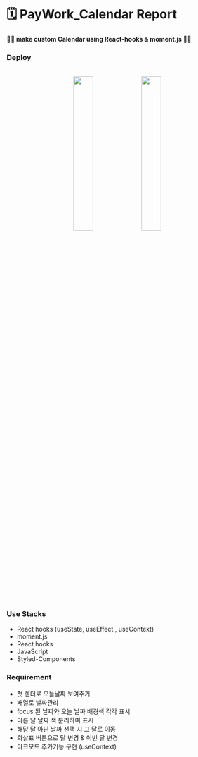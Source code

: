 # 🗓 PayWork_Calendar Report

#### 🙌🏻 make custom Calendar using React-hooks & moment.js 🙌🏻
### Deploy 

<br/>
<div align = 'center'>
 <img src = 'https://user-images.githubusercontent.com/80618616/141307696-06401d1e-c04b-4054-9ae2-73e917837f81.png' width = 30%/>
 <img src = 'https://user-images.githubusercontent.com/80618616/141307803-749bfb6e-9017-4456-82e7-c6cc02143b2f.png' width = 30%/>
</div>
<br/>

### Use Stacks

- React hooks (useState, useEffect , useContext)
- moment.js
- React hooks
- JavaScript
- Styled-Components 

### Requirement

- 첫 렌더로 오늘날짜 보여주기
- 배열로 날짜관리  
- focus 된 날짜와 오늘 날짜 배경색 각각 표시
- 다른 달 날짜 색 분리하여 표시
- 해당 달 아닌 날짜 선택 시 그 달로 이동
- 화살표 버튼으로 달 변경 & 이번 달 변경
- 다크모드 추가기능 구현 (useContext)

